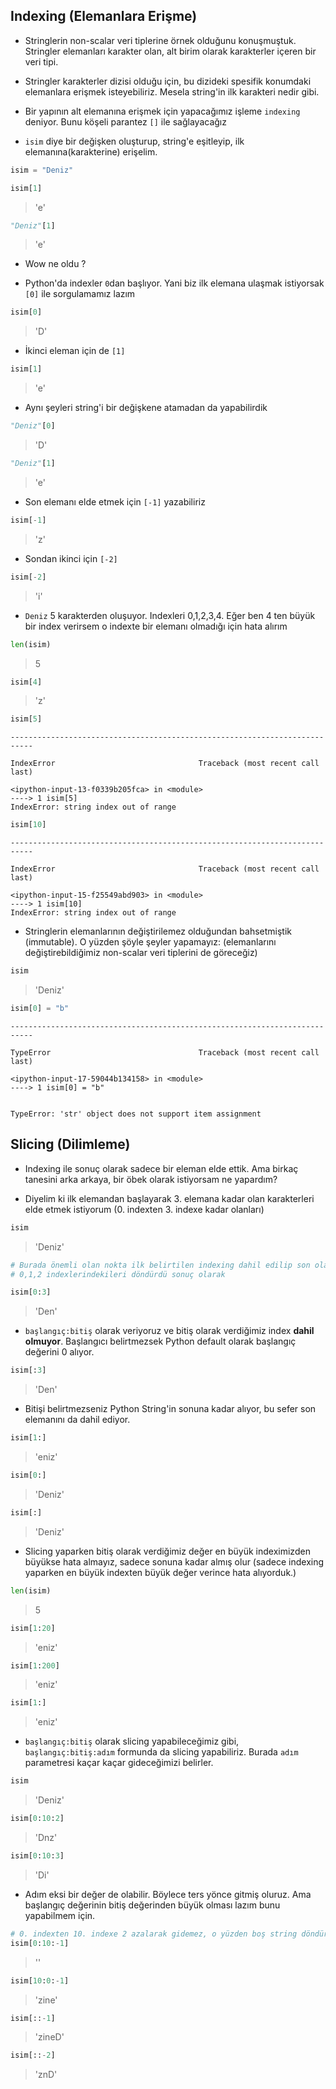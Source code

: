 ## Indexing (Elemanlara Erişme)

* Stringlerin non-scalar veri tiplerine örnek olduğunu konuşmuştuk. Stringler elemanları karakter olan, alt birim olarak karakterler içeren bir veri tipi.

* Stringler karakterler dizisi olduğu için, bu dizideki spesifik konumdaki elemanlara erişmek isteyebiliriz. Mesela string'in ilk karakteri nedir gibi.

* Bir yapının alt elemanına erişmek için yapacağımız işleme `indexing` deniyor. Bunu köşeli parantez `[]` ile sağlayacağız

* `isim` diye bir değişken oluşturup, string'e eşitleyip, ilk elemanına(karakterine) erişelim.


```python
isim = "Deniz"
```


```python
isim[1]
```

> 'e'

```python
"Deniz"[1]
```

> 'e'

* Wow ne oldu ?

* Python'da indexler `0`dan başlıyor. Yani biz ilk elemana ulaşmak istiyorsak `[0]` ile sorgulamamız lazım

```python
isim[0]
```

> 'D'

* İkinci eleman için de `[1]`

```python
isim[1]
```

> 'e'

* Aynı şeyleri string'i bir değişkene atamadan da yapabilirdik

```python
"Deniz"[0]
```

> 'D'

```python
"Deniz"[1]
```

> 'e'

* Son elemanı elde etmek için `[-1]` yazabiliriz

```python
isim[-1]
```

> 'z'

* Sondan ikinci için `[-2]`

```python
isim[-2]
```

> 'i'

* `Deniz` 5 karakterden oluşuyor. Indexleri 0,1,2,3,4. Eğer ben 4 ten büyük bir index verirsem o indexte bir elemanı olmadığı için hata alırım

```python
len(isim)
```

> 5

```python
isim[4]
```

> 'z'

```python
isim[5]
```

    ---------------------------------------------------------------------------
    
    IndexError                                Traceback (most recent call last)
    
    <ipython-input-13-f0339b205fca> in <module>
    ----> 1 isim[5] 
    IndexError: string index out of range


```python
isim[10]
```

    ---------------------------------------------------------------------------
    
    IndexError                                Traceback (most recent call last)
    
    <ipython-input-15-f25549abd903> in <module>
    ----> 1 isim[10]
    IndexError: string index out of range

- Stringlerin elemanlarının değiştirilemez olduğundan bahsetmiştik (immutable). O yüzden şöyle şeyler yapamayız: (elemanlarını değiştirebildiğimiz non-scalar veri tiplerini de göreceğiz)

```python
isim
```

> 'Deniz'

```python
isim[0] = "b"
```

    ---------------------------------------------------------------------------
    
    TypeError                                 Traceback (most recent call last)
    
    <ipython-input-17-59044b134158> in <module>
    ----> 1 isim[0] = "b"


    TypeError: 'str' object does not support item assignment

## Slicing (Dilimleme)

- Indexing ile sonuç olarak sadece bir eleman elde ettik. Ama birkaç tanesini arka arkaya, bir öbek olarak istiyorsam ne yapardım?

- Diyelim ki ilk elemandan başlayarak 3. elemana kadar olan karakterleri elde etmek istiyorum (0. indexten 3. indexe kadar olanları)


```python
isim
```

> 'Deniz'

```python
# Burada önemli olan nokta ilk belirtilen indexing dahil edilip son olarak yazılanın dahil edilmemesi
# 0,1,2 indexlerindekileri döndürdü sonuç olarak

isim[0:3]
```

> 'Den'

* `başlangıç:bitiş` olarak veriyoruz ve bitiş olarak verdiğimiz index **dahil olmuyor**. Başlangıcı belirtmezsek Python default olarak başlangıç değerini 0 alıyor.


```python
isim[:3]
```

> 'Den'

* Bitişi belirtmezseniz Python String'in sonuna kadar alıyor, bu sefer son elemanını da dahil ediyor.

```python
isim[1:]
```

> 'eniz'

```python
isim[0:]
```

> 'Deniz'

```python
isim[:]
```

> 'Deniz'

* Slicing yaparken bitiş olarak verdiğimiz değer en büyük indeximizden büyükse hata almayız, sadece sonuna kadar almış olur (sadece indexing yaparken en büyük indexten büyük değer verince hata alıyorduk.)

```python
len(isim)
```

> 5

```python
isim[1:20]
```

> 'eniz'

```python
isim[1:200]
```

> 'eniz'

```python
isim[1:]
```

> 'eniz'

* `başlangıç:bitiş` olarak slicing yapabileceğimiz gibi, `başlangıç:bitiş:adım` formunda da slicing yapabiliriz. Burada `adım` parametresi kaçar kaçar gideceğimizi belirler.

```python
isim
```

> 'Deniz'

```python
isim[0:10:2]
```

> 'Dnz'

```python
isim[0:10:3]
```

> 'Di'

- Adım eksi bir değer de olabilir. Böylece ters yönce gitmiş oluruz. Ama başlangıç değerinin bitiş değerinden büyük olması lazım bunu yapabilmem için.

```python
# 0. indexten 10. indexe 2 azalarak gidemez, o yüzden boş string döndürür
isim[0:10:-1]
```

> ''

```python
isim[10:0:-1]
```

> 'zine'

```python
isim[::-1]
```

> 'zineD'

```python
isim[::-2]
```

> 'znD'

